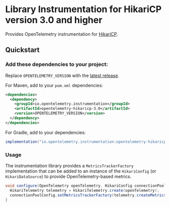 # Library Instrumentation for HikariCP version 3.0 and higher

Provides OpenTelemetry instrumentation for [HikariCP](https://github.com/brettwooldridge/HikariCP).

## Quickstart

### Add these dependencies to your project:

Replace `OPENTELEMETRY_VERSION` with the [latest
release](https://search.maven.org/search?q=g:io.opentelemetry.instrumentation%20AND%20a:opentelemetry-hikaricp-3.0).

For Maven, add to your `pom.xml` dependencies:

```xml
<dependencies>
  <dependency>
    <groupId>io.opentelemetry.instrumentation</groupId>
    <artifactId>opentelemetry-hikaricp-3.0</artifactId>
    <version>OPENTELEMETRY_VERSION</version>
  </dependency>
</dependencies>
```

For Gradle, add to your dependencies:

```groovy
implementation("io.opentelemetry.instrumentation:opentelemetry-hikaricp-3.0:OPENTELEMETRY_VERSION")
```

### Usage

The instrumentation library provides a `MetricsTrackerFactory` implementation that can be added to
an instance of the `HikariConfig` (or `HikariDataSource`) to provide OpenTelemetry-based metrics.

```java
void configure(OpenTelemetry openTelemetry, HikariConfig connectionPoolConfig) {
  HikariTelemetry telemetry = HikariTelemetry.create(openTelemetry);
  connectionPoolConfig.setMetricsTrackerFactory(telemetry.createMetricsTrackerFactory());
}
```
